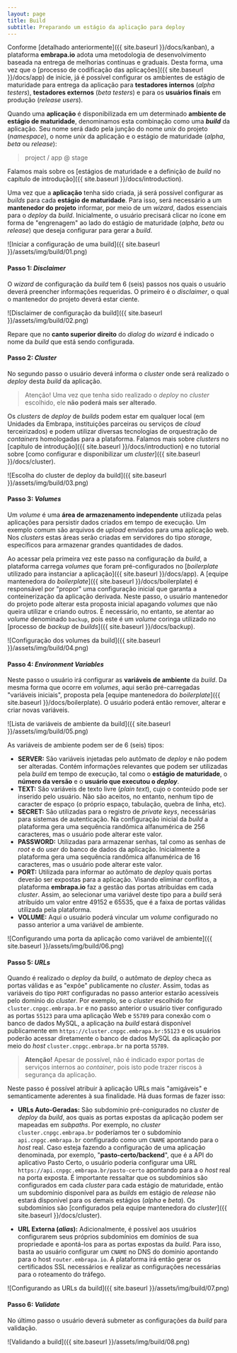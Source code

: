 ```yaml
---
layout: page
title: Build
subtitle: Preparando um estágio da aplicação para deploy
---
```


Conforme [detalhado anteriormente]({{ site.baseurl }}/docs/kanban), a plataforma **embrapa.io** adota uma metodologia de desenvolvimento baseada na entrega de melhorias contínuas e graduais. Desta forma, uma vez que o [processo de codificação das aplicações]({{ site.baseurl }}/docs/app) de inicie, já é possível configurar os ambientes de estágio de maturidade para entrega da aplicação para **testadores internos** (_alpha testers_), **testadores externos** (_beta testers_) e para os **usuários finais** em produção (_release users_).

Quando uma **aplicação** é disponibilizada em um determinado **ambiente de estágio de maturidade**, denominamos esta combinação como uma ***build*** da aplicação. Seu nome será dado pela junção do nome _unix_ do projeto (_namespace_), o nome _unix_ da aplicação e o estágio de maturidade (_alpha_, _beta_ ou _release_):

> project / app @ stage

Falamos mais sobre os [estágios de maturidade e a definição de _build_ no capítulo de introdução]({{ site.baseurl }}/docs/introduction).

Uma vez que a **aplicação** tenha sido criada, já será possível configurar as _builds_ para cada **estágio de maturidade**. Para isso, será necessário a um **mantenedor do projeto** informar, por meio de um _wizard_, dados essenciais para o _deploy_ da _build_. Inicialmente, o usuário precisará clicar no ícone em forma de "engrenagem" ao lado do estágio de maturidade (_alpha_, _beta_ ou _release_) que deseja configurar para gerar a _build_.

![Iniciar a configuração de uma build]({{ site.baseurl }}/assets/img/build/01.png)

#### Passo 1: _Disclaimer_

O _wizard_ de configuração da _build_ tem 6 (seis) passos nos quais o usuário deverá preencher informações requeridas. O primeiro é o _disclaimer_, o qual o mantenedor do projeto deverá estar ciente.

![Disclaimer de configuração da build]({{ site.baseurl }}/assets/img/build/02.png)

Repare que no **canto superior direito** do _dialog_ do _wizard_ é indicado o nome da _build_ que está sendo configurada.

#### Passo 2: _Cluster_

No segundo passo o usuário deverá informa o _cluster_ onde será realizado o _deploy_ desta _build_ da aplicação.

> Atenção! Uma vez que tenha sido realizado o _deploy_ no _cluster_ escolhido, ele **não poderá mais ser alterado**.

Os _clusters_ de _deploy_ de _builds_ podem estar em qualquer local (em Unidades da Embrapa, instituições parceiras ou serviços de _cloud_ terceirizados) e podem utilizar diversas tecnologias de orquestração de _containers_ homologadas para a plataforma. Falamos mais sobre _clusters_ no [capítulo de introdução]({{ site.baseurl }}/docs/introduction) e no tutorial sobre [como configurar e disponibilizar um _cluster_]({{ site.baseurl }}/docs/cluster).

![Escolha do cluster de deploy da build]({{ site.baseurl }}/assets/img/build/03.png)

#### Passo 3: _Volumes_

Um _volume_ é uma **área de armazenamento independente** utilizada pelas aplicações para persistir dados criados em tempo de execução. Um exemplo comum são arquivos de _upload_ enviados para uma aplicação web. Nos _clusters_ estas áreas serão criadas em servidores do tipo _storage_, específicos para armazenar grandes quantidades de dados.

Ao acessar pela primeira vez este passo na configuração da _build_, a plataforma carrega _volumes_ que foram pré-configurados no [_boilerplate_ utilizado para instanciar a aplicação]({{ site.baseurl }}/docs/app). A [equipe mantenedora do _boilerplate_]({{ site.baseurl }}/docs/boilerplate) é responsável por "propor" uma configuração inicial que garanta a conteinerização da aplicação derivada. Neste passo, o usuário mantenedor do projeto pode alterar esta proposta inicial apagando _volumes_ que não queira utilizar e criando outros. É necessário, no entanto, se atentar ao _volume_ denominado ```backup```, pois este é um _volume_ coringa utilizado no [processo de _backup_ de _builds_]({{ site.baseurl }}/docs/backup).

![Configuração dos volumes da build]({{ site.baseurl }}/assets/img/build/04.png)

#### Passo 4: _Environment Variables_

Neste passo o usuário irá configurar as **variáveis de ambiente** da _build_. Da mesma forma que ocorre em _volumes_, aqui serão pré-carregadas "variáveis iniciais", proposta pela [equipe mantenedora do _boilerplate_]({{ site.baseurl }}/docs/boilerplate). O usuário poderá então remover, alterar e criar novas variáveis.

![Lista de variáveis de ambiente da build]({{ site.baseurl }}/assets/img/build/05.png)

As variáveis de ambiente podem ser de 6 (seis) tipos:

- **SERVER:** São variáveis injetadas pelo autômato de _deploy_ e não podem ser alteradas. Contém informações relevantes que podem ser utilizadas pela _build_ em tempo de execução, tal como o **estágio de maturidade**, o **número da versão** e o **usuário que executou o _deploy_**.
- **TEXT:** São variáveis de texto livre (_plain text_), cujo o conteúdo pode ser inserido pelo usuário. Não são aceitos, no entanto, nenhum tipo de caracter de espaço (o próprio espaço, tabulação, quebra de linha, etc).
- **SECRET:** São utilizadas para o registro de _private keys_, necessárias para sistemas de autenticação. Na configuração inicial da _build_ a plataforma gera uma sequência randômica alfanumérica de 256 caracteres, mas o usuário pode alterar este valor.
- **PASSWORD:** Utilizadas para armazenar senhas, tal como as senhas de _root_ e do _user_ do banco de dados da aplicação. Inicialmente a plataforma gera uma sequência randômica alfanumérica de 16 caracteres, mas o usuário pode alterar este valor.
- **PORT:** Utilizada para informar ao autômato de _deploy_ quais portas deverão ser expostas para a aplicação. Visando eliminar conflitos, a plataforma **embrapa.io** faz a gestão das portas atribuídas em cada _cluster_. Assim, ao selecionar uma variável deste tipo para a _build_ será atribuído um valor entre 49152 e 65535, que é a faixa de portas válidas utilizada pela plataforma.
- **VOLUME:** Aqui o usuário poderá vincular um _volume_ configurado no passo anterior a uma variável de ambiente.

![Configurando uma porta da aplicação como variável de ambiente]({{ site.baseurl }}/assets/img/build/06.png)

#### Passo 5: _URLs_

Quando é realizado o _deploy_ da _build_, o autômato de _deploy_ checa as portas válidas e as "expõe" publicamente no _cluster_. Assim, todas as variáveis do tipo ```PORT``` configuradas no passo anterior estarão acessíveis pelo domínio do _cluster_. Por exemplo, se o _cluster_ escolhido for ```cluster.cnpgc.embrapa.br``` e no passo anterior o usuário tiver configurado as portas ```55123``` para uma aplicação Web e ```55789``` para conexão com o banco de dados MySQL, a aplicação na _build_ estará disponível publicamente em ```https://cluster.cnpgc.embrapa.br:55123``` e os usuários poderão acessar diretamente o banco de dados MySQL da aplicação por meio do _host_ ```cluster.cnpgc.embrapa.br``` na porta ```55789```.

> **Atenção!** Apesar de possível, não é indicado expor portas de serviços internos ao _container_, pois isto pode trazer riscos à segurança da aplicação.

Neste passo é possível atribuir à aplicação URLs mais "amigáveis" e semanticamente aderentes à sua finalidade. Há duas formas de fazer isso:

- **URLs Auto-Geradas:** São subdomínio pré-conigurados no _cluster_ de _deploy_ da _build_, aos quais as portas expostas da aplicação podem ser mapeadas em _subpaths_. Por exemplo, no _cluster_ ```cluster.cnpgc.embrapa.br``` poderíamos ter o subdomínio ```api.cnpgc.embrapa.br``` configurado como um ```CNAME``` apontando para o _host_ real. Caso esteja fazendo a configuração de uma aplicação denominada, por exemplo, "**pasto-certo/backend**", que é a API do aplicativo Pasto Certo, o usuário poderia configurar uma URL ```https://api.cnpgc.embrapa.br/pasto-certo``` apontando para a o _host_ real na porta exposta. É importante ressaltar que os subdomínios são configurados em cada _cluster_ para cada estágio de maturidade, então um subdomínio disponível para as _builds_ em estágio de _release_ não estará disponível para os demais estágios (_alpha_ e _beta_). Os subdomínios são [configurados pela equipe mantenedora do _cluster_]({{ site.baseurl }}/docs/cluster).

- **URL Externa (_alias_):** Adicionalmente, é possível aos usuários configurarem seus próprios subdomínios em domínios de sua propriedade e apontá-los para as portas expostas da _build_. Para isso, basta ao usuário configurar um ```CNAME``` no DNS do domínio apontando para o host ```router.embrapa.io```. A plataforma irá então gerar os certificados SSL necessários e realizar as configurações necessárias para o roteamento do tráfego.

![Configurando as URLs da build]({{ site.baseurl }}/assets/img/build/07.png)

#### Passo 6: _Validate_

No último passo o usuário deverá submeter as configurações da _build_ para validação.

![Validando a build]({{ site.baseurl }}/assets/img/build/08.png)
